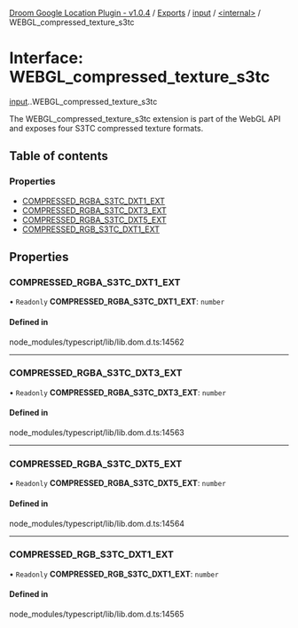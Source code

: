[Droom Google Location Plugin - v1.0.4](../README.md) / [Exports](../modules.md) / [input](../modules/input.md) / [<internal\>](../modules/input._internal_.md) / WEBGL\_compressed\_texture\_s3tc

# Interface: WEBGL\_compressed\_texture\_s3tc

[input](../modules/input.md).[<internal>](../modules/input._internal_.md).WEBGL_compressed_texture_s3tc

The WEBGL_compressed_texture_s3tc extension is part of the WebGL API and exposes four S3TC compressed texture formats.

## Table of contents

### Properties

- [COMPRESSED\_RGBA\_S3TC\_DXT1\_EXT](input._internal_.WEBGL_compressed_texture_s3tc.md#compressed_rgba_s3tc_dxt1_ext)
- [COMPRESSED\_RGBA\_S3TC\_DXT3\_EXT](input._internal_.WEBGL_compressed_texture_s3tc.md#compressed_rgba_s3tc_dxt3_ext)
- [COMPRESSED\_RGBA\_S3TC\_DXT5\_EXT](input._internal_.WEBGL_compressed_texture_s3tc.md#compressed_rgba_s3tc_dxt5_ext)
- [COMPRESSED\_RGB\_S3TC\_DXT1\_EXT](input._internal_.WEBGL_compressed_texture_s3tc.md#compressed_rgb_s3tc_dxt1_ext)

## Properties

### COMPRESSED\_RGBA\_S3TC\_DXT1\_EXT

• `Readonly` **COMPRESSED\_RGBA\_S3TC\_DXT1\_EXT**: `number`

#### Defined in

node_modules/typescript/lib/lib.dom.d.ts:14562

___

### COMPRESSED\_RGBA\_S3TC\_DXT3\_EXT

• `Readonly` **COMPRESSED\_RGBA\_S3TC\_DXT3\_EXT**: `number`

#### Defined in

node_modules/typescript/lib/lib.dom.d.ts:14563

___

### COMPRESSED\_RGBA\_S3TC\_DXT5\_EXT

• `Readonly` **COMPRESSED\_RGBA\_S3TC\_DXT5\_EXT**: `number`

#### Defined in

node_modules/typescript/lib/lib.dom.d.ts:14564

___

### COMPRESSED\_RGB\_S3TC\_DXT1\_EXT

• `Readonly` **COMPRESSED\_RGB\_S3TC\_DXT1\_EXT**: `number`

#### Defined in

node_modules/typescript/lib/lib.dom.d.ts:14565

